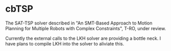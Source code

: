 # cbTSP
The SAT-TSP solver described in "An SMT-Based Approach to Motion Planning for Multiple Robots
with Complex Constraints", T-RO, under review.

Currently the external calls to the LKH solver are providing a bottle neck. I have plans to compile LKH into the solver to aliviate this.
